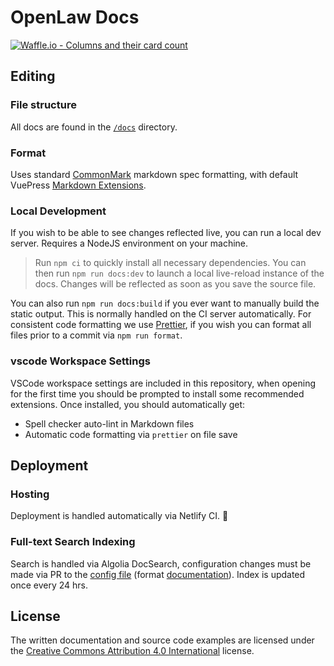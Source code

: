 # OpenLaw Docs

[![Waffle.io - Columns and their card count](https://badge.waffle.io/cabc653c901b0e3737a5fc8ebf19ae2f4c76d4c83a8fef02c85c4d965d4bc323.svg?columns=all)](https://waffle.io/openlawteam/docs)

## Editing

### File structure

All docs are found in the [`/docs`](/docs) directory.

### Format

Uses standard [CommonMark] markdown spec formatting, with default VuePress
[Markdown Extensions].

[commonmark]: https://spec.commonmark.org/current/
[markdown extensions]: https://vuepress.vuejs.org/guide/markdown.html

### Local Development

If you wish to be able to see changes reflected live, you can run a local dev
server. Requires a NodeJS environment on your machine.

> Run `npm ci` to quickly install all necessary dependencies. You can then run
> `npm run docs:dev` to launch a local live-reload instance of the docs. Changes
> will be reflected as soon as you save the source file.

You can also run `npm run docs:build` if you ever want to manually build the
static output. This is normally handled on the CI server automatically. For
consistent code formatting we use [Prettier], if you wish you can format all
files prior to a commit via `npm run format`.

[prettier]: https://prettier.io

### vscode Workspace Settings

VSCode workspace settings are included in this repository, when opening for the
first time you should be prompted to install some recommended extensions. Once
installed, you should automatically get:

- Spell checker auto-lint in Markdown files
- Automatic code formatting via `prettier` on file save

## Deployment

### Hosting

Deployment is handled automatically via Netlify CI. :tada:

### Full-text Search Indexing

Search is handled via Algolia DocSearch, configuration changes must be made via
PR to the [config file] (format [documentation]). Index is updated once every
24 hrs.

[config file]: https://github.com/algolia/docsearch-configs/blob/master/configs/openlaw.json
[documentation]: https://community.algolia.com/docsearch/config-file.html

## License

The written documentation and source code examples are licensed under the
[Creative Commons Attribution 4.0 International][license] license.

[license]: https://creativecommons.org/licenses/by/4.0/
